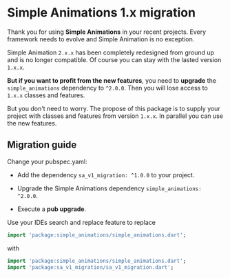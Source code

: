 # Simple Animations 1.x migration

Thank you for using **Simple Animations** in your recent projects. Every framework needs to evolve and Simple Animation is no exception.

Simple Animation `2.x.x` has been completely redesigned from ground up and is no longer compatible. Of course you can stay with the lasted version `1.x.x`. 

**But if you want to profit from the new features**, you need to **upgrade** the `simple_animations` dependency to `^2.0.0`. Then you will lose access to `1.x.x` classes and features.

But you don't need to worry. The propose of this package is to supply your project with classes and features from version `1.x.x`. In parallel you can use the new features.

## Migration guide

Change your pubspec.yaml:

- Add the dependency `sa_v1_migration: ^1.0.0` to your project.

- Upgrade the Simple Animations dependency `simple_animations: ^2.0.0`.

- Execute a **pub upgrade**.

Use your IDEs search and replace feature to replace

```dart
import 'package:simple_animations/simple_animations.dart';
```

with

```dart
import 'package:simple_animations/simple_animations.dart';
import 'package:sa_v1_migration/sa_v1_migration.dart';
```

